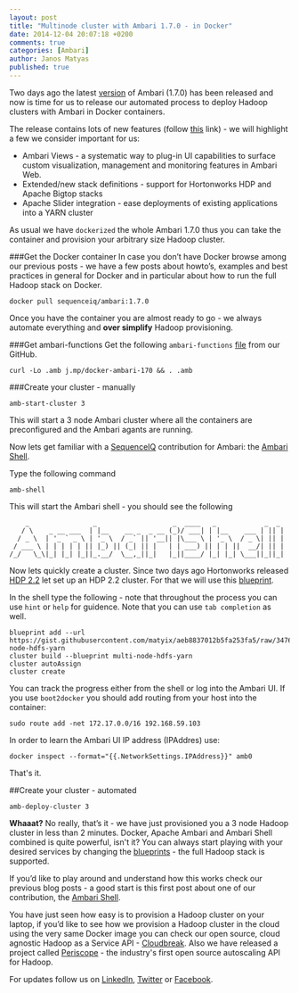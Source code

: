 ```yaml
---
layout: post
title: "Multinode cluster with Ambari 1.7.0 - in Docker"
date: 2014-12-04 20:07:18 +0200
comments: true
categories: [Ambari]
author: Janos Matyas
published: true
---
```


Two days ago the latest [version](http://ambari.apache.org/) of Ambari (1.7.0) has been released and now is time for us to release our automated process to deploy Hadoop clusters with Ambari in Docker containers.

The release contains lots of new features (follow [this](http://ambari.apache.org/whats-new.html#) link) - we will highlight a few we consider important for us:

* Ambari Views - a systematic way to plug-in UI capabilities to surface custom visualization, management and monitoring features in Ambari Web.
* Extended/new stack definitions - support for Hortonworks HDP and Apache Bigtop stacks
* Apache Slider integration - ease deployments of existing applications into a YARN cluster

As usual we have `dockerized` the whole Ambari 1.7.0 thus you can take the container and provision your arbitrary size Hadoop cluster.

###Get the Docker container
In case you don’t have Docker browse among our previous posts - we have a few posts about howto’s, examples and best practices in general for Docker and in particular about how to run the full Hadoop stack on Docker.

```
docker pull sequenceiq/ambari:1.7.0
```

<!--more-->


Once you have the container you are almost ready to go - we always automate everything and **over simplify** Hadoop provisioning.

###Get ambari-functions
Get the following `ambari-functions` [file](https://github.com/sequenceiq/docker-ambari/blob/1.7.0/ambari-functions) from our GitHub.

```
curl -Lo .amb j.mp/docker-ambari-170 && . .amb
```

###Create your cluster - manually

```
amb-start-cluster 3
```

This will start a 3 node Ambari cluster where all the containers are preconfigured and the Ambari agants are running.

Now lets get familiar with a [SequenceIQ](http://sequenceiq.com) contribution for Ambari: the [Ambari Shell](https://cwiki.apache.org/confluence/display/AMBARI/Ambari+Shell).

Type the following command

```
amb-shell
```

This will start the Ambari shell - you should see the following

```
    _                _                   _  ____   _            _  _
   / \    _ __ ___  | |__    __ _  _ __ (_)/ ___| | |__    ___ | || |
  / _ \  | '_ ` _ \ | '_ \  / _` || '__|| |\___ \ | '_ \  / _ \| || |
 / ___ \ | | | | | || |_) || (_| || |   | | ___) || | | ||  __/| || |
/_/   \_\|_| |_| |_||_.__/  \__,_||_|   |_||____/ |_| |_| \___||_||_|
```

Now lets quickly create a cluster. Since two days ago Hortonworks released [HDP 2.2](http://hortonworks.com/blog/available-now-hdp-2-2/) let set up an HDP 2.2 cluster. For that we will use this [blueprint](https://gist.github.com/matyix/aeb8837012b5fa253fa5).

In the shell type the following - note that throughout the process you can use `hint` or `help` for guidence. Note that you can use `tab completion` as well.

```
blueprint add --url https://gist.githubusercontent.com/matyix/aeb8837012b5fa253fa5/raw/3476b538c8ba0c16363dbfd9634f0b9fe88cb36e/multi-node-hdfs-yarn
cluster build --blueprint multi-node-hdfs-yarn
cluster autoAssign
cluster create
```

You can track the progress either from the shell or log into the Ambari UI. If you use `boot2docker` you should add routing from your host into the container:

```
sudo route add -net 172.17.0.0/16 192.168.59.103
```

In order to learn the Ambari UI IP address (IPAddres) use:

```
docker inspect --format="{{.NetworkSettings.IPAddress}}" amb0
```

That's it.

##Create your cluster - automated

```
amb-deploy-cluster 3
```

**Whaaat?** No really, that’s it - we have just provisioned you a 3 node Hadoop cluster in less than 2 minutes. Docker, Apache Ambari and Ambari Shell combined is quite powerful, isn't it? You can always start playing with your desired services by changing the [blueprints](https://github.com/sequenceiq/ambari-rest-client/tree/master/src/main/resources/blueprints) - the full Hadoop stack is supported.

If you’d like to play around and understand how this works check our previous blog posts - a good start is this first post about one of our contribution, the [Ambari Shell](http://blog.sequenceiq.com/blog/2014/05/26/ambari-shell/).

You have just seen how easy is to provision a Hadoop cluster on your laptop, if you’d like to see how we provision a Hadoop cluster in the cloud using the very same Docker image you can check our open source, cloud agnostic Hadoop as a Service API - [Cloudbreak](http://blog.sequenceiq.com/blog/2014/07/18/announcing-cloudbreak/). Also we have released a project called [Periscope](http://blog.sequenceiq.com/blog/2014/08/27/announcing-periscope/) - the industry's first open source autoscaling API for Hadoop.


For updates follow us on [LinkedIn](https://www.linkedin.com/company/sequenceiq/), [Twitter](https://twitter.com/sequenceiq) or [Facebook](https://www.facebook.com/sequenceiq).
